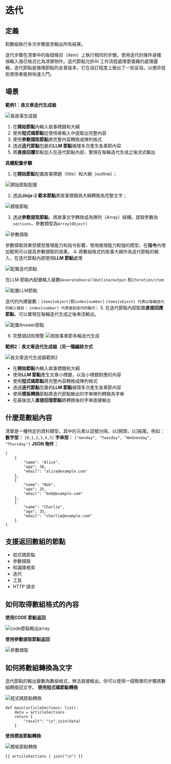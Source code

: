 # 迭代
## 定義
對數組執行多次步驟直至輸出所有結果。

迭代步驟在清單中的每個條目（item）上執行相同的步驟。使用迭代的條件是確保輸入值已格式化為清單物件。迭代節點允許AI 工作流程處理更複雜的處理邏輯，迭代節點是循環節點的友善版本，它在自訂程度上做出了一些妥協，以便非技術使用者能夠快速入門。
## 場景
**範例1：長文章迭代生成器**

![長故事生成器](/工作流程/節點說明/images/長故事生成器.png)

1. 在**開始節點**內輸入故事標題和大綱
2. 使用**程式碼節點**從使用者輸入中提取出完整內容
3. 使用**參數擷取節點**將完整內容轉換成陣列格式
4. 透過**迭代節點**包裹的**LLM 節點**循環多次產生各章節內容
5. 將**直接回覆**節點加入在迭代節點內部，實現在每輪迭代生成之後流式輸出

**具體配置步驟**
1. 在**開始節點**配置故事標題（title）和大綱（outline）；

![開始節點配置](/工作流程/節點說明/images/開始節點配置.png)

2. 透過**Jinja-2 範本節點**將故事標題與大綱轉換為完整文字；

![模板節點](/工作流程/節點說明/images/模板節點.png)

3. 透過**參數提取節點**，將故事文字轉換成為陣列（Array）結構。提取參數為```sections```，參數類型為```Array[Object]```

![參數擷取](/工作流程/節點說明/images/參數擷取.png)

參數擷取效果受模型推理能力和指令影響，使用推理能力較強的模型，在**指令**內增加範例可以提高參數擷取的效果。
4. 將數組格式的故事大綱作為迭代節點的輸入，在迭代節點內部使用**LLM 節點**處理

![配置迭代節點](/工作流程/節點說明/images/配置迭代節點.png)

在LLM 節點內配置輸入變數```GenerateOverallOutline/output``` 和```Iteration/item```

![配置LLM節點](/工作流程/節點說明/images/配置LLM節點.png)

迭代的內建變數：```items[object]```和```index[number]```
```items[object] 代表以每輪迭代的輸入條目；```
```index[number] 代表當前迭代的輪次；```
5. 在迭代節點內部配置**直接回應節點**，可以實現在每輪迭代生成之後串流輸出。

![配置Answer節點](/工作流程/節點說明/images/配置Answer節點.png)

6. 完整調試和預覽
![按故事章節多輪迭代生成](/工作流程/節點說明/images/按故事章節多輪迭代生成.png)

**範例2：長文章迭代生成器（另一種編排方式**

![長文章迭代生成器範例2](/工作流程/節點說明/images/長文章迭代生成器範例2.png)

- 在**開始節點**內輸入故事標題和大綱
- 使用**LLM 節點**產生文章小標題，以及小標題對應的內容
- 使用**程式碼節點**將完整內容轉換成陣列格式
- 透過**迭代節點**包裹的**LLM 節點**循環多次產生各章節內容
- 使用**模板轉換**節點將迭代節點輸出的字串陣列轉換為字串
- 在最後加入**直接回復節點**將轉換後的字串直接輸出

## 什麼是數組內容
清單是一種特定的資料類型，其中的元素以逗號分隔，以[開頭，以]結尾。例如：
**數字型：**
```[0,1,2,3,4,5]```
**字串型：**
```["monday", "Tuesday", "Wednesday", "Thursday"]```
**JSON 物件：**
```
[
    {
        "name": "Alice",
        "age": 30,
        "email": "alice@example.com"
    },
    {
        "name": "Bob",
        "age": 25,
        "email": "bob@example.com"
    },
    {
        "name": "Charlie",
        "age": 35,
        "email": "charlie@example.com"
    }
]
```
## 支援返回數組的節點
- 程式碼節點
- 參數擷取
- 知識庫檢索
- 迭代
- 工具
- HTTP 請求

## 如何取得數組格式的內容
**使用CODE 節點返回**

![code節點輸出array](code節點輸出array.png)

**使用參數提取節點返回**

![參數擷取](/工作流程/節點說明/images/參數擷取.png)

## 如何將數組轉換為文字
迭代節點的輸出變數為數組格式，無法直接輸出。你可以使用一個簡單的步驟將數組轉換回文字。
**使用程式碼節點轉換**

![程式碼節點轉換](/工作流程/節點說明/images/程式碼節點轉換.png)
```
def main(articleSections: list):
    data = articleSections
    return {
        "result": "\n".join(data)
    }
```
**使用模板節點轉換**

![模板節點轉換](/工作流程/節點說明/images/模板節點轉換.png)

```{{ articleSections | join("\n") }}```


